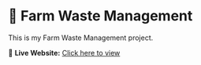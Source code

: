 # 🌱 Farm Waste Management

This is my Farm Waste Management project.

🔗 **Live Website:** [Click here to view](https://janhavi331.github.io/FarmwasteManagement/)
